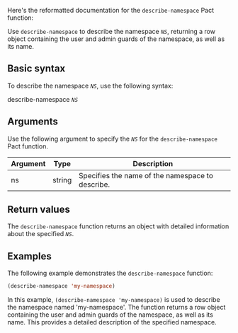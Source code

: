 Here's the reformatted documentation for the `describe-namespace` Pact function:

Use `describe-namespace` to describe the namespace *`NS`*, returning a row object containing the user and admin guards of the namespace, as well as its name.

## Basic syntax

To describe the namespace *`NS`*, use the following syntax:

describe-namespace *`NS`*

## Arguments

Use the following argument to specify the *`NS`* for the `describe-namespace` Pact function.

| Argument | Type   | Description                                 |
|----------|--------|---------------------------------------------|
| ns       | string | Specifies the name of the namespace to describe.|

## Return values

The `describe-namespace` function returns an object with detailed information about the specified *`NS`*.

## Examples

The following example demonstrates the `describe-namespace` function:

```lisp
(describe-namespace 'my-namespace)
```

In this example, `(describe-namespace 'my-namespace)` is used to describe the namespace named 'my-namespace'. The function returns a row object containing the user and admin guards of the namespace, as well as its name. This provides a detailed description of the specified namespace.
